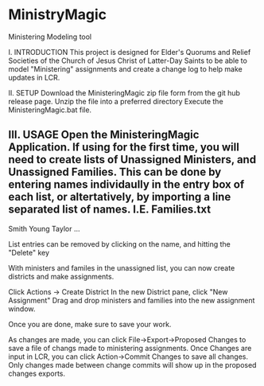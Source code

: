 # MinistryMagic
Ministering Modeling tool

I. INTRODUCTION
This project is designed for Elder's Quorums and Relief Societies of the Church of Jesus Christ of Latter-Day Saints
to be able to model "Ministering" assignments and create a change log to help make updates in LCR.

II. SETUP
Download the MinisteringMagic zip file form from the git hub release page.
Unzip the file into a preferred directory
Execute the MinisteringMagic.bat file.

III. USAGE
Open the MinisteringMagic Application. If using for the first time, you will need to create lists of Unassigned Ministers,
and Unassigned Families.
This can be done by entering names individaully in the entry box of each list, or altertatively, by importing a line separated list of names.
I.E.
Families.txt
-------------
Smith
Young
Taylor
...

List entries can be removed by clicking on the name, and hitting the "Delete" key

With ministers and familes in the unassigned list, you can now create districts and make assignments.

Click Actions -> Create District
In the new District pane, click "New Assignment"
Drag and drop ministers and families into the new assignment window.

Once you are done, make sure to save your work.

As changes are made, you can click File->Export->Proposed Changes to save a file of changs made to ministering assignments.
Once Changes are input in LCR, you can click Action->Commit Changes to save all changes.
Only changes made between change commits will show up in the proposed changes exports.
